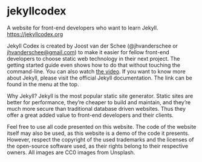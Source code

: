 # jekyllcodex

A website for front-end developers who want to learn Jekyll. https://jekyllcodex.org

Jekyll Codex is created by Joost van der Schee (@jhvanderschee or jhvanderschee@gmail.com) to make it easier for fellow front-end developers to choose static web technology in their next project. The getting started guide even shows how to do that without touching the command-line. You can also watch [the video](https://vimeo.com/361839295). If you want to know more about Jekyll, please visit the official Jekyll documentation. The link can be found in the menu at the top.

Why Jekyll? Jekyll is the most popular static site generator. Static sites are better for performance, they’re cheaper to build and maintain, and they’re much more secure than traditional database driven websites. Thus they offer a great added value to front-end developers and their clients.

Feel free to use all code presented on this website. The code of the website itself may also be used, as this website is a demo of the code it presents. However, respect the copyright of the used trademarks and the licenses of the open-source software used, as their rights belong to their respective owners. All images are CC0 images from Unsplash.

